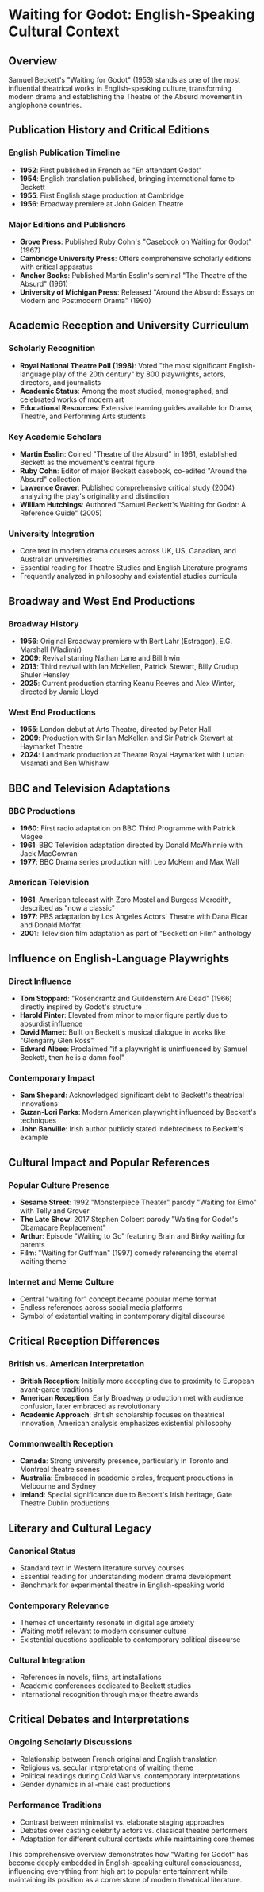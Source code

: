 # Waiting for Godot: English-Speaking Cultural Context

## Overview
Samuel Beckett's "Waiting for Godot" (1953) stands as one of the most influential theatrical works in English-speaking culture, transforming modern drama and establishing the Theatre of the Absurd movement in anglophone countries.

## Publication History and Critical Editions

### English Publication Timeline
- **1952**: First published in French as "En attendant Godot"
- **1954**: English translation published, bringing international fame to Beckett
- **1955**: First English stage production at Cambridge
- **1956**: Broadway premiere at John Golden Theatre

### Major Editions and Publishers
- **Grove Press**: Published Ruby Cohn's "Casebook on Waiting for Godot" (1967)
- **Cambridge University Press**: Offers comprehensive scholarly editions with critical apparatus
- **Anchor Books**: Published Martin Esslin's seminal "The Theatre of the Absurd" (1961)
- **University of Michigan Press**: Released "Around the Absurd: Essays on Modern and Postmodern Drama" (1990)

## Academic Reception and University Curriculum

### Scholarly Recognition
- **Royal National Theatre Poll (1998)**: Voted "the most significant English-language play of the 20th century" by 800 playwrights, actors, directors, and journalists
- **Academic Status**: Among the most studied, monographed, and celebrated works of modern art
- **Educational Resources**: Extensive learning guides available for Drama, Theatre, and Performing Arts students

### Key Academic Scholars
- **Martin Esslin**: Coined "Theatre of the Absurd" in 1961, established Beckett as the movement's central figure
- **Ruby Cohn**: Editor of major Beckett casebook, co-edited "Around the Absurd" collection
- **Lawrence Graver**: Published comprehensive critical study (2004) analyzing the play's originality and distinction
- **William Hutchings**: Authored "Samuel Beckett's Waiting for Godot: A Reference Guide" (2005)

### University Integration
- Core text in modern drama courses across UK, US, Canadian, and Australian universities
- Essential reading for Theatre Studies and English Literature programs
- Frequently analyzed in philosophy and existential studies curricula

## Broadway and West End Productions

### Broadway History
- **1956**: Original Broadway premiere with Bert Lahr (Estragon), E.G. Marshall (Vladimir)
- **2009**: Revival starring Nathan Lane and Bill Irwin
- **2013**: Third revival with Ian McKellen, Patrick Stewart, Billy Crudup, Shuler Hensley
- **2025**: Current production starring Keanu Reeves and Alex Winter, directed by Jamie Lloyd

### West End Productions
- **1955**: London debut at Arts Theatre, directed by Peter Hall
- **2009**: Production with Sir Ian McKellen and Sir Patrick Stewart at Haymarket Theatre
- **2024**: Landmark production at Theatre Royal Haymarket with Lucian Msamati and Ben Whishaw

## BBC and Television Adaptations

### BBC Productions
- **1960**: First radio adaptation on BBC Third Programme with Patrick Magee
- **1961**: BBC Television adaptation directed by Donald McWhinnie with Jack MacGowran
- **1977**: BBC Drama series production with Leo McKern and Max Wall

### American Television
- **1961**: American telecast with Zero Mostel and Burgess Meredith, described as "now a classic"
- **1977**: PBS adaptation by Los Angeles Actors' Theatre with Dana Elcar and Donald Moffat
- **2001**: Television film adaptation as part of "Beckett on Film" anthology

## Influence on English-Language Playwrights

### Direct Influence
- **Tom Stoppard**: "Rosencrantz and Guildenstern Are Dead" (1966) directly inspired by Godot's structure
- **Harold Pinter**: Elevated from minor to major figure partly due to absurdist influence
- **David Mamet**: Built on Beckett's musical dialogue in works like "Glengarry Glen Ross"
- **Edward Albee**: Proclaimed "if a playwright is uninfluenced by Samuel Beckett, then he is a damn fool"

### Contemporary Impact
- **Sam Shepard**: Acknowledged significant debt to Beckett's theatrical innovations
- **Suzan-Lori Parks**: Modern American playwright influenced by Beckett's techniques
- **John Banville**: Irish author publicly stated indebtedness to Beckett's example

## Cultural Impact and Popular References

### Popular Culture Presence
- **Sesame Street**: 1992 "Monsterpiece Theater" parody "Waiting for Elmo" with Telly and Grover
- **The Late Show**: 2017 Stephen Colbert parody "Waiting for Godot's Obamacare Replacement"
- **Arthur**: Episode "Waiting to Go" featuring Brain and Binky waiting for parents
- **Film**: "Waiting for Guffman" (1997) comedy referencing the eternal waiting theme

### Internet and Meme Culture
- Central "waiting for" concept became popular meme format
- Endless references across social media platforms
- Symbol of existential waiting in contemporary digital discourse

## Critical Reception Differences

### British vs. American Interpretation
- **British Reception**: Initially more accepting due to proximity to European avant-garde traditions
- **American Reception**: Early Broadway production met with audience confusion, later embraced as revolutionary
- **Academic Approach**: British scholarship focuses on theatrical innovation, American analysis emphasizes existential philosophy

### Commonwealth Reception
- **Canada**: Strong university presence, particularly in Toronto and Montreal theatre scenes
- **Australia**: Embraced in academic circles, frequent productions in Melbourne and Sydney
- **Ireland**: Special significance due to Beckett's Irish heritage, Gate Theatre Dublin productions

## Literary and Cultural Legacy

### Canonical Status
- Standard text in Western literature survey courses
- Essential reading for understanding modern drama development
- Benchmark for experimental theatre in English-speaking world

### Contemporary Relevance
- Themes of uncertainty resonate in digital age anxiety
- Waiting motif relevant to modern consumer culture
- Existential questions applicable to contemporary political discourse

### Cultural Integration
- References in novels, films, art installations
- Academic conferences dedicated to Beckett studies
- International recognition through major theatre awards

## Critical Debates and Interpretations

### Ongoing Scholarly Discussions
- Relationship between French original and English translation
- Religious vs. secular interpretations of waiting theme
- Political readings during Cold War vs. contemporary interpretations
- Gender dynamics in all-male cast productions

### Performance Traditions
- Contrast between minimalist vs. elaborate staging approaches
- Debates over casting celebrity actors vs. classical theatre performers
- Adaptation for different cultural contexts while maintaining core themes

This comprehensive overview demonstrates how "Waiting for Godot" has become deeply embedded in English-speaking cultural consciousness, influencing everything from high art to popular entertainment while maintaining its position as a cornerstone of modern theatrical literature.